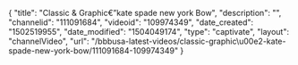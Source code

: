 {
    "title": "Classic &amp; Graphic&euro;&rdquo;kate spade new york Bow",
    "description": "",
    "channelid": "111091684",
    "videoid": "109974349",
    "date_created": "1502519955",
    "date_modified": "1504049174",
    "type": "captivate",
    "layout": "channelVideo",
    "url": "\/bbbusa-latest-videos\/classic-graphic\u00e2-kate-spade-new-york-bow\/111091684-109974349"
}
